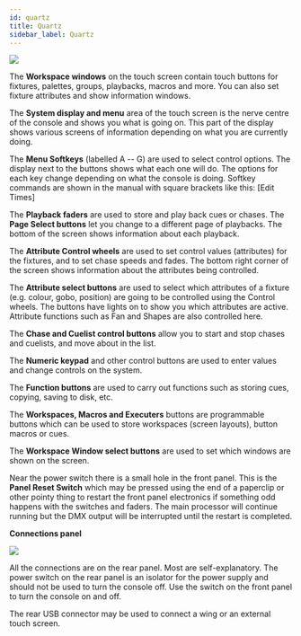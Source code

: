 ```yaml
---
id: quartz
title: Quartz
sidebar_label: Quartz
---
```


![](/docs/images/image34.jpeg)

The **Workspace windows** on the touch screen contain touch buttons for
fixtures, palettes, groups, playbacks, macros and more. You can also set
fixture attributes and show information windows.

The **System display and menu** area of the touch screen is the nerve
centre of the console and shows you what is going on. This part of the
display shows various screens of information depending on what you are
currently doing.

The **Menu Softkeys** (labelled A -- G) are used to select control
options. The display next to the buttons shows what each one will do.
The options for each key change depending on what the console is doing.
Softkey commands are shown in the manual with square brackets like this:
\[Edit Times\]

The **Playback faders** are used to store and play back cues or chases.
The **Page Select buttons** let you change to a different page of
playbacks. The bottom of the screen shows information about each
playback.

The **Attribute Control wheels** are used to set control values
(attributes) for the fixtures, and to set chase speeds and fades. The
bottom right corner of the screen shows information about the attributes
being controlled.

The **Attribute select buttons** are used to select which attributes of
a fixture (e.g. colour, gobo, position) are going to be controlled using
the Control wheels. The buttons have lights on to show you which
attributes are active. Attribute functions such as Fan and Shapes are
also controlled here.

The **Chase and Cuelist control buttons** allow you to start and stop
chases and cuelists, and move about in the list.

The **Numeric keypad** and other control buttons are used to enter
values and change controls on the system.

The **Function buttons** are used to carry out functions such as storing
cues, copying, saving to disk, etc.

The **Workspaces, Macros and Executers** buttons are programmable
buttons which can be used to store workspaces (screen layouts), button
macros or cues.

The **Workspace Window select buttons** are used to set which windows
are shown on the screen.

Near the power switch there is a small hole in the front panel. This is
the **Panel Reset Switch** which may be pressed using the end of a
paperclip or other pointy thing to restart the front panel electronics
if something odd happens with the switches and faders. The main
processor will continue running but the DMX output will be interrupted
until the restart is completed.

**Connections panel**

![](/docs/images/image36.jpeg)

All the connections are on the rear panel. Most are self-explanatory.
The power switch on the rear panel is an isolator for the power supply
and should not be used to turn the console off. Use the switch on the
front panel to turn the console on and off.

The rear USB connector may be used to connect a wing or an external
touch screen.
